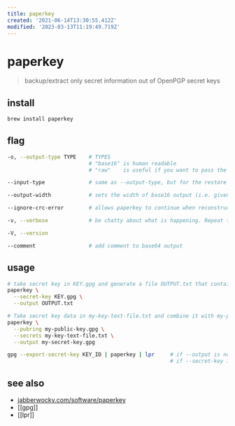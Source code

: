 ```yaml
---
title: paperkey
created: '2021-06-14T13:30:55.412Z'
modified: '2023-03-13T11:19:49.719Z'
---
```


# paperkey

> backup/extract only secret information out of OpenPGP secret keys

## install

```sh
brew install paperkey
```

## flag

```sh
-o, --output-type TYPE    # TYPES
                          # "base16" is human readable
                          # "raw"    is useful if you want to pass the output to another program like a bar code or QR code generator

--input-type              # same as --output-type, but for the restore side of things. By default the input type is inferred automatically from the input data

--output-width            # sets the width of base16 output (i.e. given your font, how many columns fit on the paper you're printing on). Defaults to 78

--ignore-crc-error        # allows paperkey to continue when reconstructing even if it detects data corruption in the input

-v, --verbose             # be chatty about what is happening. Repeat this multiple times for more verbosity

-V, --version

--comment                 # add comment to base64 output
```

## usage

```sh
# take secret key in KEY.gpg and generate a file OUTPUT.txt that contains the secret data
paperkey \
  --secret-key KEY.gpg \
  --output OUTPUT.txt

# Take secret key data in my-key-text-file.txt and combine it with my-public-key.gpg to reconstruct my-secret-key.gpg
paperkey \
  --pubring my-public-key.gpg \
  --secrets my-key-text-file.txt \
  --output my-secret-key.gpg

gpg --export-secret-key KEY_ID | paperkey | lpr     # if --output is not specified output goes to STDOUT
                                                    # if --secret-key is not specified, the data is read from STDIN
```

## see also

- [jabberwocky.com/software/paperkey](https://www.jabberwocky.com/software/paperkey/)
- [[gpg]]
- [[lpr]]
